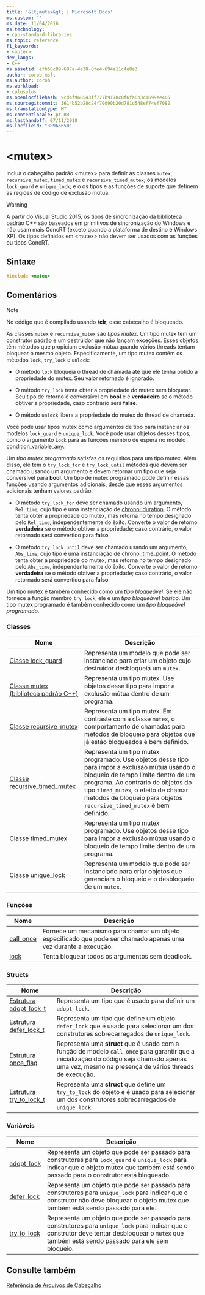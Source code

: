 ```yaml
---
title: '&lt;mutex&gt; | Microsoft Docs'
ms.custom: ''
ms.date: 11/04/2016
ms.technology:
- cpp-standard-libraries
ms.topic: reference
f1_keywords:
- <mutex>
dev_langs:
- C++
ms.assetid: efb60c89-687a-4e38-8fe4-694e11c4e8a3
author: corob-msft
ms.author: corob
ms.workload:
- cplusplus
ms.openlocfilehash: 9cd4f968543ff777b9178c8f6fa6b3c1699ee465
ms.sourcegitcommit: 3614b52b28c24f70d90b20d781d548ef74ef7082
ms.translationtype: MT
ms.contentlocale: pt-BR
ms.lasthandoff: 07/11/2018
ms.locfileid: "38965650"
---
```

# <a name="ltmutexgt"></a>&lt;mutex&gt;

Inclua o cabeçalho padrão \<mutex> para definir as classes `mutex`, `recursive_mutex`, `timed_mutex` e `recursive_timed_mutex`; os modelos `lock_guard` e `unique_lock`; e o os tipos e as funções de suporte que definem as regiões de código de exclusão mútua.

> [!WARNING]
> A partir do Visual Studio 2015, os tipos de sincronização da biblioteca padrão C++ são baseados em primitivos de sincronização do Windows e não usam mais ConcRT (exceto quando a plataforma de destino é Windows XP). Os tipos definidos em \<mutex> não devem ser usados com as funções ou tipos ConcRT.

## <a name="syntax"></a>Sintaxe

```cpp
#include <mutex>
```

## <a name="remarks"></a>Comentários

> [!NOTE]
> No código que é compilado usando **/clr**, esse cabeçalho é bloqueado.

As classes `mutex` e `recursive_mutex` são *tipos mutex*. Um tipo mutex tem um construtor padrão e um destruidor que não lançam exceções. Esses objetos têm métodos que propiciam exclusão mútua quando vários threads tentam bloquear o mesmo objeto. Especificamente, um tipo mutex contém os métodos `lock`, `try_lock` e `unlock`:

- O método `lock` bloqueia o thread de chamada até que ele tenha obtido a propriedade do mutex. Seu valor retornado é ignorado.

- O método `try_lock` tenta obter a propriedade do mutex sem bloquear. Seu tipo de retorno é conversível em **bool** e é **verdadeiro** se o método obtiver a propriedade, caso contrário será **false**.

- O método `unlock` libera a propriedade do mutex do thread de chamada.

Você pode usar tipos mutex como argumentos de tipo para instanciar os modelos `lock_guard` e `unique_lock`. Você pode usar objetos desses tipos, como o argumento `Lock` para as funções membro de espera no modelo [condition_variable_any](../standard-library/condition-variable-any-class.md).

Um *tipo mutex programado* satisfaz os requisitos para um tipo mutex. Além disso, ele tem o `try_lock_for` e `try_lock_until` métodos que devem ser chamado usando um argumento e devem retornar um tipo que seja conversível para **bool**. Um tipo de mutex programado pode definir essas funções usando argumentos adicionais, desde que esses argumentos adicionais tenham valores padrão.

- O método `try_lock_for` deve ser chamado usando um argumento, `Rel_time`, cujo tipo é uma instanciação de [chrono::duration](../standard-library/duration-class.md). O método tenta obter a propriedade do mutex, mas retorna no tempo designado pelo `Rel_time`, independentemente do êxito. Converte o valor de retorno **verdadeira** se o método obtiver a propriedade; caso contrário, o valor retornado será convertido para **falso**.

- O método `try_lock_until` deve ser chamado usando um argumento, `Abs_time`, cujo tipo é uma instanciação de [chrono::time_point](../standard-library/time-point-class.md). O método tenta obter a propriedade do mutex, mas retorna no tempo designado pelo `Abs_time`, independentemente do êxito. Converte o valor de retorno **verdadeira** se o método obtiver a propriedade; caso contrário, o valor retornado será convertido para **falso**.

Um tipo mutex é também conhecido como um *tipo bloqueável*. Se ele não fornece a função membro `try_lock`, ele é um *tipo bloqueável básico*. Um tipo mutex programado é também conhecido como um *tipo bloqueável programado*.

### <a name="classes"></a>Classes

|Nome|Descrição|
|----------|-----------------|
|[Classe lock_guard](../standard-library/lock-guard-class.md)|Representa um modelo que pode ser instanciado para criar um objeto cujo destruidor desbloqueia um `mutex`.|
|[Classe mutex (biblioteca padrão C++)](../standard-library/mutex-class-stl.md)|Representa um tipo mutex. Use objetos desse tipo para impor a exclusão mútua dentro de um programa.|
|[Classe recursive_mutex](../standard-library/recursive-mutex-class.md)|Representa um tipo mutex. Em contraste com a classe `mutex`, o comportamento de chamadas para métodos de bloqueio para objetos que já estão bloqueados é bem definido.|
|[Classe recursive_timed_mutex](../standard-library/recursive-timed-mutex-class.md)|Representa um tipo mutex programado. Use objetos desse tipo para impor a exclusão mútua usando o bloqueio de tempo limite dentro de um programa. Ao contrário de objetos do tipo `timed_mutex`, o efeito de chamar métodos de bloqueio para objetos `recursive_timed_mutex` é bem definido.|
|[Classe timed_mutex](../standard-library/timed-mutex-class.md)|Representa um tipo mutex programado. Use objetos desse tipo para impor a exclusão mútua usando o bloqueio de tempo limite dentro de um programa.|
|[Classe unique_lock](../standard-library/unique-lock-class.md)|Representa um modelo que pode ser instanciado para criar objetos que gerenciam o bloqueio e o desbloqueio de um `mutex`.|

### <a name="functions"></a>Funções

|Nome|Descrição|
|----------|-----------------|
|[call_once](../standard-library/mutex-functions.md#call_once)|Fornece um mecanismo para chamar um objeto especificado que pode ser chamado apenas uma vez durante a execução.|
|[lock](../standard-library/mutex-functions.md#lock)|Tenta bloquear todos os argumentos sem deadlock.|

### <a name="structs"></a>Structs

|Nome|Descrição|
|----------|-----------------|
|[Estrutura adopt_lock_t](../standard-library/adopt-lock-t-structure.md)|Representa um tipo que é usado para definir um `adopt_lock`.|
|[Estrutura defer_lock_t](../standard-library/defer-lock-t-structure.md)|Representa um tipo que define um objeto `defer_lock` que é usado para selecionar um dos construtores sobrecarregados de `unique_lock`.|
|[Estrutura once_flag](../standard-library/once-flag-structure.md)|Representa uma **struct** que é usado com a função de modelo `call_once` para garantir que a inicialização do código seja chamado apenas uma vez, mesmo na presença de vários threads de execução.|
|[Estrutura try_to_lock_t](../standard-library/try-to-lock-t-structure.md)|Representa uma **struct** que define um `try_to_lock` do objeto e é usado para selecionar um dos construtores sobrecarregados de `unique_lock`.|

### <a name="variables"></a>Variáveis

|Nome|Descrição|
|----------|-----------------|
|[adopt_lock](../standard-library/mutex-functions.md#adopt_lock)|Representa um objeto que pode ser passado para construtores para `lock_guard` e `unique_lock` para indicar que o objeto mutex que também está sendo passado para o construtor está bloqueado.|
|[defer_lock](../standard-library/mutex-functions.md#defer_lock)|Representa um objeto que pode ser passado para construtores para `unique_lock` para indicar que o construtor não deve bloquear o objeto mutex que também está sendo passado para ele.|
|[try_to_lock](../standard-library/mutex-functions.md#try_to_lock)|Representa um objeto que pode ser passado para construtores para `unique_lock` para indicar que o construtor deve tentar desbloquear o `mutex` que também está sendo passado para ele sem bloqueio.|

## <a name="see-also"></a>Consulte também

[Referência de Arquivos de Cabeçalho](../standard-library/cpp-standard-library-header-files.md)<br/>
